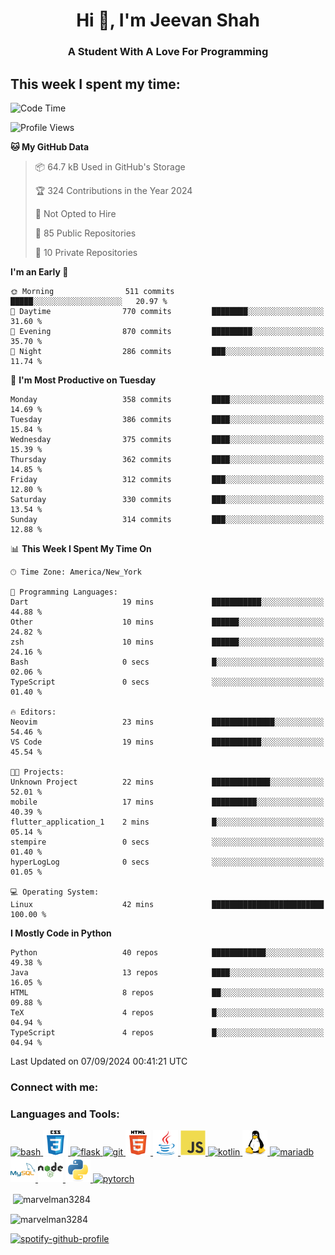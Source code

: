 <h1 align="center">Hi 👋, I'm Jeevan Shah</h1>
<h3 align="center">A Student With A Love For Programming</h3>

## This week I spent my time:

<!--START_SECTION:waka-->
![Code Time](http://img.shields.io/badge/Code%20Time-546%20hrs%2025%20mins-blue)

![Profile Views](http://img.shields.io/badge/Profile%20Views-0-blue)

**🐱 My GitHub Data** 

> 📦 64.7 kB Used in GitHub's Storage 
 > 
> 🏆 324 Contributions in the Year 2024
 > 
> 🚫 Not Opted to Hire
 > 
> 📜 85 Public Repositories 
 > 
> 🔑 10 Private Repositories 
 > 
**I'm an Early 🐤** 

```text
🌞 Morning                511 commits         █████░░░░░░░░░░░░░░░░░░░░   20.97 % 
🌆 Daytime                770 commits         ████████░░░░░░░░░░░░░░░░░   31.60 % 
🌃 Evening                870 commits         █████████░░░░░░░░░░░░░░░░   35.70 % 
🌙 Night                  286 commits         ███░░░░░░░░░░░░░░░░░░░░░░   11.74 % 
```
📅 **I'm Most Productive on Tuesday** 

```text
Monday                   358 commits         ████░░░░░░░░░░░░░░░░░░░░░   14.69 % 
Tuesday                  386 commits         ████░░░░░░░░░░░░░░░░░░░░░   15.84 % 
Wednesday                375 commits         ████░░░░░░░░░░░░░░░░░░░░░   15.39 % 
Thursday                 362 commits         ████░░░░░░░░░░░░░░░░░░░░░   14.85 % 
Friday                   312 commits         ███░░░░░░░░░░░░░░░░░░░░░░   12.80 % 
Saturday                 330 commits         ███░░░░░░░░░░░░░░░░░░░░░░   13.54 % 
Sunday                   314 commits         ███░░░░░░░░░░░░░░░░░░░░░░   12.88 % 
```


📊 **This Week I Spent My Time On** 

```text
🕑︎ Time Zone: America/New_York

💬 Programming Languages: 
Dart                     19 mins             ███████████░░░░░░░░░░░░░░   44.88 % 
Other                    10 mins             ██████░░░░░░░░░░░░░░░░░░░   24.82 % 
zsh                      10 mins             ██████░░░░░░░░░░░░░░░░░░░   24.16 % 
Bash                     0 secs              █░░░░░░░░░░░░░░░░░░░░░░░░   02.06 % 
TypeScript               0 secs              ░░░░░░░░░░░░░░░░░░░░░░░░░   01.40 % 

🔥 Editors: 
Neovim                   23 mins             ██████████████░░░░░░░░░░░   54.46 % 
VS Code                  19 mins             ███████████░░░░░░░░░░░░░░   45.54 % 

🐱‍💻 Projects: 
Unknown Project          22 mins             █████████████░░░░░░░░░░░░   52.01 % 
mobile                   17 mins             ██████████░░░░░░░░░░░░░░░   40.39 % 
flutter_application_1    2 mins              █░░░░░░░░░░░░░░░░░░░░░░░░   05.14 % 
stempire                 0 secs              ░░░░░░░░░░░░░░░░░░░░░░░░░   01.40 % 
hyperLogLog              0 secs              ░░░░░░░░░░░░░░░░░░░░░░░░░   01.05 % 

💻 Operating System: 
Linux                    42 mins             █████████████████████████   100.00 % 
```

**I Mostly Code in Python** 

```text
Python                   40 repos            ████████████░░░░░░░░░░░░░   49.38 % 
Java                     13 repos            ████░░░░░░░░░░░░░░░░░░░░░   16.05 % 
HTML                     8 repos             ██░░░░░░░░░░░░░░░░░░░░░░░   09.88 % 
TeX                      4 repos             █░░░░░░░░░░░░░░░░░░░░░░░░   04.94 % 
TypeScript               4 repos             █░░░░░░░░░░░░░░░░░░░░░░░░   04.94 % 
```




 Last Updated on 07/09/2024 00:41:21 UTC
<!--END_SECTION:waka-->

<h3 align="left">Connect with me:</h3>
<p align="left">

</p>

<h3 align="left">Languages and Tools:</h3>
<p align="left"> <a href="https://www.gnu.org/software/bash/" target="_blank"> <img src="https://www.vectorlogo.zone/logos/gnu_bash/gnu_bash-icon.svg" alt="bash" width="40" height="40"/> </a> <a href="https://www.w3schools.com/css/" target="_blank"> <img src="https://raw.githubusercontent.com/devicons/devicon/master/icons/css3/css3-original-wordmark.svg" alt="css3" width="40" height="40"/> </a> <a href="https://flask.palletsprojects.com/" target="_blank"> <img src="https://www.vectorlogo.zone/logos/pocoo_flask/pocoo_flask-icon.svg" alt="flask" width="40" height="40"/> </a> <a href="https://git-scm.com/" target="_blank"> <img src="https://www.vectorlogo.zone/logos/git-scm/git-scm-icon.svg" alt="git" width="40" height="40"/> </a> <a href="https://www.w3.org/html/" target="_blank"> <img src="https://raw.githubusercontent.com/devicons/devicon/master/icons/html5/html5-original-wordmark.svg" alt="html5" width="40" height="40"/> </a> <a href="https://www.java.com" target="_blank"> <img src="https://raw.githubusercontent.com/devicons/devicon/master/icons/java/java-original.svg" alt="java" width="40" height="40"/> </a> <a href="https://developer.mozilla.org/en-US/docs/Web/JavaScript" target="_blank"> <img src="https://raw.githubusercontent.com/devicons/devicon/master/icons/javascript/javascript-original.svg" alt="javascript" width="40" height="40"/> </a> <a href="https://kotlinlang.org" target="_blank"> <img src="https://www.vectorlogo.zone/logos/kotlinlang/kotlinlang-icon.svg" alt="kotlin" width="40" height="40"/> </a> <a href="https://www.linux.org/" target="_blank"> <img src="https://raw.githubusercontent.com/devicons/devicon/master/icons/linux/linux-original.svg" alt="linux" width="40" height="40"/> </a> <a href="https://mariadb.org/" target="_blank"> <img src="https://www.vectorlogo.zone/logos/mariadb/mariadb-icon.svg" alt="mariadb" width="40" height="40"/> </a> <a href="https://www.mysql.com/" target="_blank"> <img src="https://raw.githubusercontent.com/devicons/devicon/master/icons/mysql/mysql-original-wordmark.svg" alt="mysql" width="40" height="40"/> </a> <a href="https://nodejs.org" target="_blank"> <img src="https://raw.githubusercontent.com/devicons/devicon/master/icons/nodejs/nodejs-original-wordmark.svg" alt="nodejs" width="40" height="40"/> </a> <a href="https://www.python.org" target="_blank"> <img src="https://raw.githubusercontent.com/devicons/devicon/master/icons/python/python-original.svg" alt="python" width="40" height="40"/> </a> <a href="https://pytorch.org/" target="_blank"> <img src="https://www.vectorlogo.zone/logos/pytorch/pytorch-icon.svg" alt="pytorch" width="40" height="40"/> </a> </p>


<p>&nbsp;<img align="center" src="https://github-readme-stats.vercel.app/api?username=marvelman3284&show_icons=true&locale=en&theme=blue-green" alt="marvelman3284" /></p>

<p><img align="center" src="https://github-readme-streak-stats.herokuapp.com/?user=marvelman3284&theme=blue-green" alt="marvelman3284" /></p>


[![spotify-github-profile](https://spotify-github-profile.vercel.app/api/view?uid=lp0lvf5zzesrwq2hdzmfnkjsq&cover_image=true&theme=default)](https://github.com/kittinan/spotify-github-profile)
